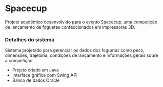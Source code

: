 # Spacecup
Projeto acadêmico desenvolvido para o evento Spacecup, uma competição
de lançamento de foguetes confeccionados em impressoras 3D.

### Detalhes do sistema
Sistema projetado para gerenciar os dados dos foguetes como peso, dimensões,
trajetória, condições de lançamento e informações gerais sobre a competição.
* Projeto criado em Java
* Interface gráfica com Swing API
* Banco de dados Oracle
